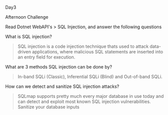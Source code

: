 Day3

Afternoon Challenge

Read Dotnet WebAPI's > SQL Injection, and answer the following questions

What is SQL injection?
>SQL injection is a code injection technique thats used to attack data-driven applications, where malicious SQL statements are inserted into an entry field for execution.

What are 3 methods SQL injection can be done by?
>In-band SQLi (Classic), Inferential SQLi (Blind) and Out-of-band SQLi.

How can we detect and sanitize SQL injection attacks?
>SQLmap supports pretty much every major database in use today and can detect and exploit most known SQL injection vulnerabilities. Sanitize your database inputs